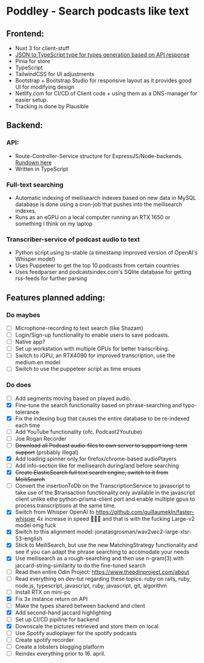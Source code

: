 # Poddley - Search podcasts like text
## Frontend:
- Nuxt 3 for client-stuff
- [JSON to TypeScript type for types generation based on API response](https://transform.tools/json-to-typescript)
- Pinia for store
- TypeScript
- TailwindCSS for UI adjustments
- Bootstrap + Bootstrap Studio for responsive layout as it provides good UI for modifying design
- Netlify.com for CI/CD of Client code + using them as a DNS-manager for easier setup.
- Tracking is done by Plausible

## Backend:
### API:
- Route-Controller-Service structure for ExpressJS/Node-backends. [Rundown here](https://devtut.github.io/nodejs/route-controller-service-structure-for-expressjs.html#model-routes-controllers-services-code-structure)
- Written in TypeScript

### Full-text searching
- Automatic indexing of meilisearch indexes based on new data in MySQL database is done using a cron-job that pushes into the meilisearch indexes.
- Runs as an eGPU on a local computer running an RTX 1650 or something I think on my laptop

### Transcriber-service of podcast audio to text
- Python script using ts-stable (a timestamp improved version of OpenAI's Whisper model)
- Uses Puppeteer to get the top 10 podcasts from certain countries
- Uses feedparser and podcastsindex.com's SQlite database for getting rss-feeds for further parsing

## Features planned adding:
### Do maybes
- [ ] Microphone-recording to text search (like Shazam)
- [ ] Login/Sign-up functionality to enable users to save podcasts.
- [ ] Native app?
- [ ] Set up workstation with multiple GPUs for better transcribing.
- [ ] Switch to iGPU, an RTX4090 for improved transcription, use the medium.en model
- [ ] Switch to use the puppeteer script as time ensues
### Do does
- [ ] Add segments moving based on played audio.
- [x] Fine-tune the search functionality based on phrase-searching and typo-tolerance
- [x] Fix the indexing bug that causes the entire database to be re-indexed each time
- [ ] Add YouTube functionality (ofc. Podcast2Youtube)
- [ ] Joe Rogan Recorder
- [ ] ~~Download all Podcast audio-files to own server to support long-term support~~ (probably illegal)
- [x] Add loading spinner only for firefox/chrome-based audioPlayers
- [ ] Add info-section like for meilisearch during/and before searching
- [x] ~~Create ElasticSearch full text search engine, switch to it from MeiliSearch~~
- [ ] Convert the insertionToDb on the TranscriptionService to javascript to take use of the $transaction functionality only available in the javascript client unlike ethe python-prisma-client port and enable multiple gpus to process transcriptions at the same time.
- [x] Switch from Whisper OpenAI to https://github.com/guillaumekln/faster-whisper 4x increase in speed 🤩🤩🤩 and that is with the fucking Large-v2 model omg fuck
- [x] Switch to this alignment model: jonatasgrosman/wav2vec2-large-xlsr-53-english
- [x] Stick to MeiliSearch, but use the new MatchingStrategy functionality and see if you can adapt the phrase searching to accomodate your needs
- [x] Use meilisearch as a rough-searching and then use n-gram(3) with jaccard-string-similarity to do the fine-tuned search
- [ ] Read then entire Odin Project: https://www.theodinproject.com/about
- [ ] Read everything on dev-tut regarding these topics: ruby on rails, ruby, node.js, typescript, javascript, ruby, javascript, git, algorithm
- [ ] Install RTX on mini-pc
- [x] Fix 3x instance return on API
- [ ] Make the types shared between backend and client
- [x] Add second-hand jaccard highlighting 
- [ ] Set up CI/CD pipiline for backend
- [x] Downscale the pictures retrieved and store them on local
- [ ] Use Spotify audioplayer for the spotify podcasts
- [ ] Create spotify recorder
- [ ] Create a lobsters blogging platform
- [ ] Reindex everything prior to 16. april.
